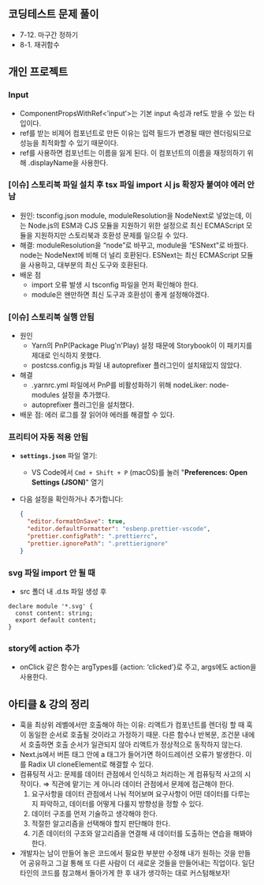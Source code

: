 ## 코딩테스트 문제 풀이

- 7-12. 마구간 정하기
- 8-1. 재귀함수

## 개인 프로젝트

### Input

- ComponentPropsWithRef<’input’>는 기본 input 속성과 ref도 받을 수 있는 타입이다.
- ref를 받는 비제어 컴포넌트로 만든 이유는 입력 필드가 변경될 때만 렌더링되므로 성능을 최적화할 수 있기 때문이다.
- ref를 사용하면 컴포넌트는 이름을 잃게 된다. 이 컴포넌트의 이름을 재정의하기 위해 .displayName을 사용한다.

### [이슈] 스토리북 파일 설치 후 tsx 파일 import 시 js 확장자 붙여야 에러 안남

- 원인: tsconfig.json module, moduleResolution을 NodeNext로 넣었는데, 이는 Node.js의 ESM과 CJS 모듈을 지원하기 위한 설정으로 최신 ECMAScript 모듈을 지원하지만 스토리북과 호환성 문제를 일으킬 수 있다.
- 해결: moduleResolution을 “node”로 바꾸고, module을 “ESNext”로 바꿨다. node는 NodeNext에 비해 더 널리 호환된다. ESNext는 최신 ECMAScript 모듈을 사용하고, 대부분의 최신 도구와 호환된다.
- 배운 점
    - import 오류 발생 시 tsconfig 파일을 먼저 확인해야 한다.
    - module은 왠만하면 최신 도구과 호환성이 좋게 설정해야겠다.

### [이슈] 스토리북 실행 안됨

- 원인
    - Yarn의 PnP(Package Plug'n'Play) 설정 때문에 Storybook이 이 패키지를 제대로 인식하지 못했다.
    - postcss.config.js 파일 내 autoprefixer 플러그인이 설치돼있지 않았다.
- 해결
    - .yarnrc.yml 파일에서 PnP를 비활성화하기 위해 nodeLiker: node-modules 설정을 추가했다.
    - autoprefixer 플러그인을 설치했다.
- 배운 점: 에러 로그를 잘 읽어야 에러를 해결할 수 있다.

### 프리티어 자동 적용 안됨

- **`settings.json`** 파일 열기:
    - VS Code에서 `Cmd + Shift + P` (macOS)를 눌러 "**Preferences: Open Settings (JSON)**" 열기
- 다음 설정을 확인하거나 추가합니다:
    
    ```json
    {
      "editor.formatOnSave": true,
      "editor.defaultFormatter": "esbenp.prettier-vscode",
      "prettier.configPath": ".prettierrc",
      "prettier.ignorePath": ".prettierignore"
    }
    
    ```
    

### svg 파일 import 안 될 때

- src 폴더 내 .d.ts 파일 생성 후

```
declare module '*.svg' {
  const content: string;
  export default content;
}
```

### story에 action 추가

- onClick 같은 함수는 argTypes를 {action: ‘clicked’}로 주고, args에도 action을 사용한다.

## 아티클 & 강의 정리

- 훅을 최상위 레벨에서만 호출해야 하는 이유: 리액트가 컴포넌트를 렌더링 할 때 훅이 동일한 순서로 호출될 것이라고 가정하기 때문. 다른 함수나 반복문, 조건문 내에서 호출하면 호출 순서가 일관되지 않아 리액트가 정상적으로 동작하지 않는다.
- Next.js에서 버튼 태그 안에 a 태그가 들어가면 하이드레이션 오류가 발생한다. 이를 Radix UI cloneElement로 해결할 수 있다.
- 컴퓨팅적 사고: 문제를 데이터 관점에서 인식하고 처리하는 게 컴퓨팅적 사고의 시작이다. ⇒ 직관에 맡기는 게 아니라 데이터 관점에서 문제에 접근해야 한다.
    1. 요구사항을 데이터 관점에서 나눠 적어보며 요구사항이 어떤 데이터를 다루는지 파악하고, 데이터를 어떻게 다룰지 방향성을 정할 수 있다.
    2. 데이터 구조를 먼저 기술하고 생각해야 한다.
    3. 적절한 알고리즘을 선택해야 할지 판단해야 한다.
    4. 기존 데이터의 구조와 알고리즘을 연결해 새 데이터를 도출하는 연습을 해봐야 한다.
- 개발자는 남이 만들어 놓은 코드에서 필요한 부분만 수정해 내가 원하는 것을 만들어 공유하고 그걸 통해 또 다른 사람이 더 새로운 것들을 만들어내는 직업이다. 일단 타인의 코드를 참고해서 돌아가게 한 후 내가 생각하는 대로 커스텀해보자!
